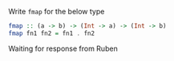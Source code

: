 
Write `fmap` for the below type

```haskell
fmap :: (a -> b) -> (Int -> a) -> (Int -> b)
fmap fn1 fn2 = fn1 . fn2
```

Waiting for response from Ruben